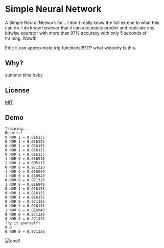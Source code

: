 
# Simple Neural Network

A Simple Neural Network for... I don't really know the full extend to what this can do. I do know however that it can accurately predict and replicate any bitwise operator with more than 97% accuracy with only 5 seconds of training. Wow!!!!

Edit: it can approximate trig functions!!!??!? what wizardry is this.

## Why?

summer time baby

## License

[MIT](https://choosealicense.com/licenses/mit/)


## Demo

```
Training...
Results!
0 NOR 1 = 0.016135
0 NOR 1 = 0.016135
0 NOR 1 = 0.016135
0 NOR 1 = 0.016135
0 NOR 1 = 0.016135
1 NOR 0 = 0.016940
1 NOR 1 = 0.005117
0 NOR 0 = 0.971326
1 NOR 0 = 0.016940
1 NOR 0 = 0.016940
0 NOR 0 = 0.971326
1 NOR 0 = 0.016940
0 NOR 1 = 0.016135
0 NOR 1 = 0.016135
0 NOR 1 = 0.016135
0 NOR 0 = 0.971326
0 NOR 1 = 0.016135
1 NOR 0 = 0.016940
0 NOR 0 = 0.971326
0 NOR 0 = 0.971326
Try it yourself!
0 0
0 NOR 0 = 0.971326
```
![cool!](https://xirei.moe/uploader/?f=ezol1gd7.png)
